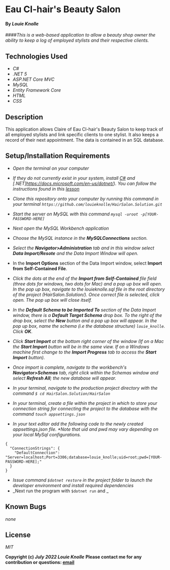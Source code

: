 # Eau Cl-hair's Beauty Salon

#### By _**Louie Knolle**_

####_This is a web-based application to allow a beauty shop owner the ability to keep a log of employed stylists and their respective clients._

## Technologies Used

- _C#_
- _.NET 5_
- _ASP.NET Core MVC_
- _MySQL_
- _Entity Framework Core_
- _HTML_
- _CSS_

## Description

This application allows Claire of Eau Cl-hair's Beauty Salon to keep track of all employed stylists and link specific clients to one stylist.  It also keeps a record of their next appointment. The data is contained in an SQL database.

## Setup/Installation Requirements
* _Open the terminal on your computer_
* _If they do not currently exist in your system, install [C#](https://docs.microsoft.com/en-us/dotnet/csharp/) and [.NET]https://docs.microsoft.com/en-us/dotnet/). You can follow the instructions found in this [lesson](https://www.learnhowtoprogram.com/c-and-net-part-time-c-and-react-track/getting-started-with-c/installing-and-configuring-mysql)_
* _Clone this repository onto your computer by running this command in your terminal `https://github.com/louieknolle/HairSalon.Solution.git`_

* _Start the server on MySQL with this command `mysql -uroot -p[YOUR-PASSWORD-HERE]`_
* _Next open the MySQL Workbench application_
* _Choose the MySQL instance in the __MySQLConnections__ section._
* _Select the __Navigator>Administration__ tab and in this window select __Data Import/Resote__ and the Data Import Window will open._
* In the __Import Options__ section of the Data Import window, select __Import from Self-Contained File__.
* _Click the dots at the end of the __Import from Self-Contained__ file field (three dots for windows, two dots for Mac) and a pop up box will open. In the pop up box, navigate to the louieknolle.sql file in the root directory of the project (HairSalon.Solution/). Once correct file is selected, click open. The pop up box will close itself._
* _In the __Default Schema to be Imported To__ section of the Data Import window, there is a __Default Target Schema__ drop box. To the right of the drop box, select the __New__ button and a pop up box will appear. In the pop up box, name the schema (i.e the database structure) `louie_knolle`. Click __OK___.
* _Click __Start Import__ at the bottom right corner of the window (If on a Mac the __Start Import__ button will be in the same view. If on a Windows machine first change to the __Import Progress__ tab to access the __Start Import__ button)._
* _Once import is complete, navigate to the workbench's __Navigator>Schemas__ tab, right click within the Schemas window and select __Refresh All__; the new database will appear._ 
* _In your terminal, navigate to the production project directory with the command `$ cd HairSalon.Solution/HairSalon`_
* _In your terminal, create a file within the project in which to store your connection string for connecting the project to the database with the command `touch appsettings.json`_
* _In your text editor add the following code to the newly created appsettings.json file. *Note that uid and pwd may vary depending on your local MySql configurations._

```
{
  "ConnectionStrings": {
    "DefaultConnection": "Server=localhost;Port=3306;database=louie_knolle;uid=root;pwd=[YOUR-PASSWORD-HERE];"
  }
}
```
* _Issue command `$dotnet restore` in the project folder to launch the developer environment and install required dependencies_
* _Next run the program with `$dotnet run` and _

## Known Bugs

_none_

## License

_MIT_

**Copyright (c) _July 2022_ _Louie Knolle_**
**Please contact me for any contribution or questions: [email](mailto:knollelw@gmail.com)**